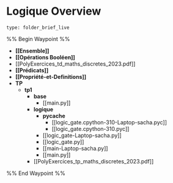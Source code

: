 # Logique Overview
 
```ccard
type: folder_brief_live
```

%% Begin Waypoint %%
- **[[Ensemble]]**
- **[[Opérations Booléen]]**
- [[PolyExercices_td_maths_discretes_2023.pdf]]
- **[[Prédicats]]**
- **[[Propriété-et-Definitions]]**
- **TP**
	- **tp1**
		- **base**
			- [[main.py]]
		- **logique**
			- **__pycache__**
				- [[logic_gate.cpython-310-Laptop-sacha.pyc]]
				- [[logic_gate.cpython-310.pyc]]
			- [[logic_gate-Laptop-sacha.py]]
			- [[logic_gate.py]]
			- [[main-Laptop-sacha.py]]
			- [[main.py]]
		- [[PolyExercices_tp_maths_discretes_2023.pdf]]

%% End Waypoint %%

